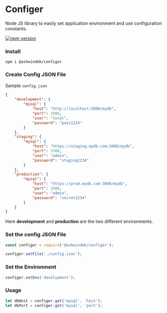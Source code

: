 
# Configer

Node JS library to easily set application environment and use configuration constants.

[![npm version](https://badge.fury.io/js/%40ashwindmk%2Fconfiger.svg)](https://badge.fury.io/js/%40ashwindmk%2Fconfiger)


### Install

```shell
npm i @ashwindmk/configer
```


### Create Config JSON File

Sample `config.json`

```JSON
{
    "development": {
        "mysql": {
            "host": "http://localhost:5000/mydb",
            "port": 3306,
            "user": "local",
            "password": "pass1234"
        }
    },
    "staging": {
        "mysql": {
            "host": "https://staging.mydb.com:3000/mydb",
            "port": 3306,
            "user": "admin",
            "password": "staging1234"
        }
    },
    "production": {
        "mysql": {
            "host": "https://prod.mydb.com:3000/mydb",
            "port": 3306,
            "user": "admin",
            "password": "secret1234"
        }
    }
}
```
Here **development** and **production** are the two different environments.


### Set the config JSON File

```javascript
const configer = require('@ashwindmk/configer');

configer.setFile('./config.json');
```


### Set the Environment

```javascript
configer.setEnv('development');
```


### Usage

```javascript
let dbHost = configer.get('mysql', 'host');
let dbPort = configer.get('mysql', 'port');
```

